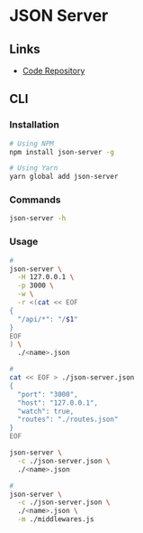 # JSON Server

<!--
https://blog.logrocket.com/how-to-bootstrap-your-project-with-json-server/
-->

## Links

- [Code Repository](https://github.com/typicode/json-server)

## CLI

### Installation

```sh
# Using NPM
npm install json-server -g

# Using Yarn
yarn global add json-server
```

### Commands

```sh
json-server -h
```

### Usage

```sh
#
json-server \
  -H 127.0.0.1 \
  -p 3000 \
  -w \
  -r <(cat << EOF
{
  "/api/*": "/$1"
}
EOF
) \
  ./<name>.json

#
cat << EOF > ./json-server.json
{
  "port": "3000",
  "host": "127.0.0.1",
  "watch": true,
  "routes": "./routes.json"
}
EOF

json-server \
  -c ./json-server.json \
  ./<name>.json

#
json-server \
  -c ./json-server.json \
  ./<name>.json \
  -m ./middlewares.js
```
